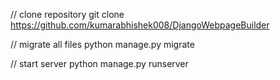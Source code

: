 // clone repository
git clone https://github.com/kumarabhishek008/DjangoWebpageBuilder

// migrate all files
python manage.py migrate

// start server
python manage.py runserver
